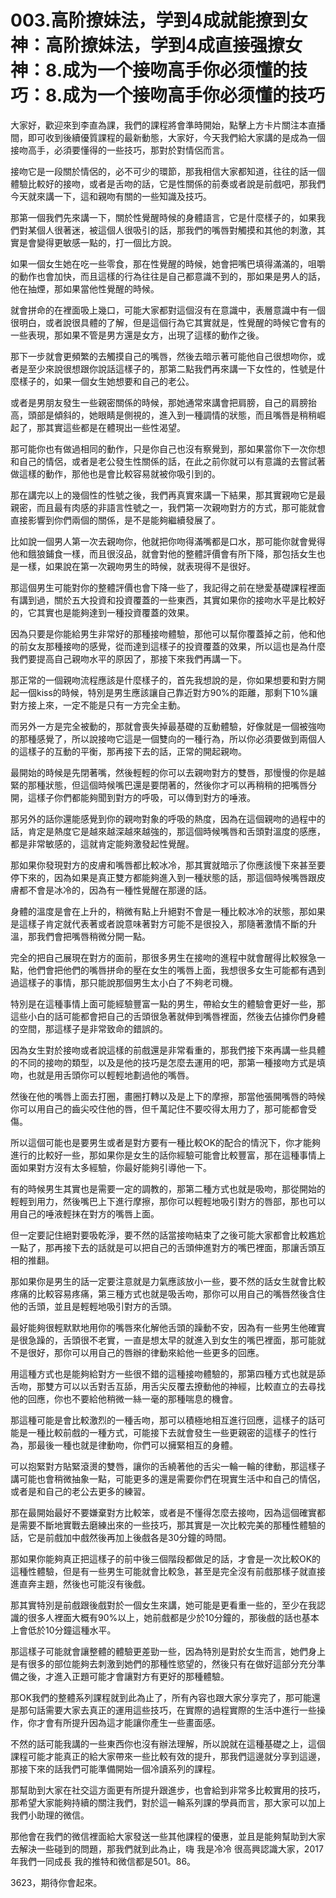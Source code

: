 # 003.高阶撩妹法，学到4成就能撩到女神：高阶撩妹法，学到4成直接强撩女神：8.成为一个接吻高手你必须懂的技巧：8.成为一个接吻高手你必须懂的技巧

大家好，歡迎來到李直為課，我們的課程將會準時開始，點擊上方卡片關注本直播間，即可收到後續優質課程的最新動態，大家好，今天我們給大家講的是成為一個接吻高手，必須要懂得的一些技巧，那對於對情侶而言。

接吻它是一段關於情侶的，必不可少的環節，那我相信大家都知道，往往的話一個體驗比較好的接吻，或者是舌吻的話，它是性關係的前奏或者說是前戲吧，那我們今天就來講一下，這和親吻有關的一些知識及技巧。

那第一個我們先來講一下，關於性覺醒時候的身體語言，它是什麼樣子的，如果我們對某個人很著迷，被這個人很吸引的話，那我們的嘴唇對觸摸和其他的刺激，其實是會變得更敏感一點的，打一個比方說。

如果一個女生她在吃一些零食，那在性覺醒的時候，她會把嘴巴填得滿滿的，咀嚼的動作也會加快，而且這樣的行為往往是自己都意識不到的，那如果是男人的話，他在抽煙，那如果當他性覺醒的時候。

就會拼命的在裡面吸上幾口，可能大家都對這個沒有在意識中，表層意識中有一個很明白，或者說很具體的了解，但是這個行為它其實就是，性覺醒的時候它會有的一些表現，那如果不管是男方還是女方，出現了這樣的動作之後。

那下一步就會更頻繁的去觸摸自己的嘴唇，然後去暗示著可能他自己很想吻你，或者是至少來說很想跟你說話這樣子的，那第二點我們再來講一下女性的，性號是什麼樣子的，如果一個女生她想要和自己的老公。

或者是男朋友發生一些親密關係的時候，那她通常來講會把肩膀，自己的肩膀抬高，頭部是傾斜的，她眼睛是側視的，進入到一種調情的狀態，而且嘴唇是稍稍崛起了，那其實這些都是在體現出一些性渴望。

那可能你也有做過相同的動作，只是你自己也沒有察覺到，那如果當你下一次你想和自己的情侶，或者是老公發生性關係的話，在此之前你就可以有意識的去嘗試著做這樣的動作，那他也是會比較容易就被你吸引到的。

那在講完以上的幾個性的性號之後，我們再真實來講一下結果，那其實親吻它是最親密，而且最有肉感的非語言性號之一，我們第一次親吻對方的方式，那可能就會直接影響到你們兩個的關係，是不是能夠繼續發展了。

比如說一個男人第一次去親吻你，他就把你吻得滿嘴都是口水，那可能你就會覺得他和餓狼鋪食一樣，而且很沒品，就會對他的整體評價會有所下降，那包括女生也是一樣，如果說在第一次親吻男生的時候，就表現得不是很好。

那這個男生可能對你的整體評價也會下降一些了，我記得之前在戀愛基礎課程裡面有講到過，關於五大投資和投資覆蓋的一些東西，其實如果你的接吻水平是比較好的，它其實也是能夠達到一種投資覆蓋的效果。

因為只要是你能給男生非常好的那種接吻體驗，那他可以幫你覆蓋掉之前，他和他的前女友那種接吻的感覺，從而達到這樣子的投資覆蓋的效果，所以這也是為什麼我們要提高自己親吻水平的原因了，那接下來我們再講一下。

那正常的一個親吻流程應該是什麼樣子的，首先我想說的是，你如果想要和對方開起一個kiss的時候，特別是男生應該讓自己靠近對方90%的距離，那剩下10%讓對方接上來，一定不能是只有一方完全主動。

而另外一方是完全被動的，那就會喪失掉最基礎的互動體驗，好像就是一個被強吻的那種感覺了，所以說接吻它這是一個雙向的一種行為，所以你必須要做到兩個人的這樣子的互動的平衡，那再接下去的話，正常的開起親吻。

最開始的時候是先閉著嘴，然後輕輕的你可以去親吻對方的雙唇，那慢慢的你是越緊的那種狀態，但這個時候嘴巴還是要閉著的，然後你才可以再稍稍的把嘴唇分開，這樣子你們都能夠聞到對方的呼吸，可以傳到對方的唾液。

那另外的話你還能感覺到你的親吻對象的呼吸的熱度，因為在這個親吻的過程中的話，肯定是熱度它是越來越深越來越強的，那這個時候嘴唇和舌頭對溫度的感應，都是非常敏感的，這就肯定能夠激發起性覺醒。

那如果你發現對方的皮膚和嘴唇都比較冰冷，那其實就暗示了你應該慢下來甚至要停下來的，因為如果是真正雙方都能夠進入到一種狀態的話，那這個時候嘴唇跟皮膚都不會是冰冷的，因為有一種性覺醒在那邊的話。

身體的溫度是會在上升的，稍微有點上升絕對不會是一種比較冰冷的狀態，那如果是這樣子肯定就代表著或者說意味著對方可能不是很投入，那隨著激情不斷的升溫，那我們會把嘴唇稍微分開一點。

完全的把自己展現在對方的面前，那很多男生在接吻的進程中就會醒得比較猴急一點，他們會把他們的嘴唇拼命的壓在女生的嘴唇上面，我想很多女生可能都有遇到過這樣子的事情，那只能說那個男生太小白了不夠老司機。

特別是在這種事情上面可能經驗豐富一點的男生，帶給女生的體驗會更好一些，那這些小白的話可能都會把自己的舌頭很急著就伸到嘴唇裡面，然後去佔據你們身體的空間，那這樣子是非常致命的錯誤的。

因為女生對於接吻或者說這樣的前戲還是非常看重的，那我們接下來再講一些具體的不同的接吻的類型，以及是他的技巧是怎麼去運用的吧，那第一種接吻方式是填吻，也就是用舌頭你可以輕輕地劃過他的嘴唇。

然後在他的嘴唇上面去打圈，畫圈打轉以及是上下的摩擦，那當他張開嘴唇的時候你可以用自己的齒尖咬住他的唇，但千萬記住不要咬得太用力了，那可能都會受傷。

所以這個可能也是要男生或者是對方要有一種比較OK的配合的情況下，你才能夠進行的比較好一些，那如果你是女生的話你經驗可能會比較豐富，那在這種事情上面如果對方沒有太多經驗，你最好能夠引導他一下。

有的時候男生其實也是需要一定的調教的，那第二種方式也就是吸吻，那從開始的輕輕到用力，然後嘴巴上下進行摩擦，那你可以輕輕地吸引對方的唇部，那也可以用自己的唾液輕抹在對方的嘴唇上面。

但一定要記住絕對要吸乾淨，要不然的話當接吻結束了之後可能大家都會比較尷尬一點了，那再接下去的話就是可以把自己的舌頭伸進對方的嘴巴裡面，那讓舌頭互相的推翻。

那如果你是男生的話一定要注意就是力氣應該放小一些，要不然的話女生就會比較疼痛的比較容易疼痛，第三種方式也就是吸舌吻，那你可以用自己的嘴唇然後含住他的舌頭，並且是輕輕地吸引對方的舌頭。

最好能夠很輕默默地用你的嘴唇來化解他舌頭的躁動不安，因為有一些男生他確實是很急躁的，舌頭很不老實，一直是想太早的就進入到女生的嘴巴裡面，那可能就不是很好，那你可以用自己的唇辦的律動來給他一些更多的回應。

用這種方式也是能夠給對方一些很不錯的這種接吻體驗的，那第四種方式也就是舔舌吻，那雙方可以以舌對舌互舔，用舌尖反覆去撩動他的神經，比較直立的去尋找他的回應，你也不要給他稍微一絲一毫的那種喘息的機會。

那這種可能是會比較激烈的一種舌吻，那可以積極地相互進行回應，這樣子的話可能是一種比較前戲的一種方式，可能接下去就會發生一些更親密的這樣子的性行為，那最後一種也就是律動吻，你們可以擁緊相互的身體。

可以抱緊對方貼緊滾燙的雙唇，讓你的舌繞著他的舌尖一輪一輪的律動，那這樣子講可能也會稍微抽象一點，可能更多的還是需要你們在現實生活中和自己的情侶，或者是和自己的老公去更多的練習。

那在最開始最好不要嫌棄對方比較笨，或者是不懂得怎麼去接吻，因為這個確實都是需要不斷地實戰去磨練出來的一些技巧，那其實是一次比較完美的那種性體驗的話，它是前戲加中戲然後再加上後戲各是30分鐘的時間。

那如果你能夠真正把這樣子的前中後三個階段都做足的話，才會是一次比較OK的這種性體驗，但是有一些男生可能就會比較急，甚至是完全沒有前戲那樣子就直接進直奔主題，然後也可能沒有後戲。

那其實特別是前戲跟後戲對於一個女生來講，她可能是更看重一些的，至少在我認識的很多人裡面大概有90%以上，她前戲都是少於10分鐘的，那後戲的話也基本上會低於10分鐘這種水平。

那這樣子可能就會讓整體的體驗更差勁一些，因為特別是對於女生而言，她們身上是有很多的部位能夠去刺激到她們的那種性慾望的，然後只有在做好這部分充分準備之後，才進入正題可能才會讓對方有更好的那種體驗。

那OK我們的整體系列課程就到此為止了，所有內容也跟大家分享完了，那可能還是那句話需要大家去真正的運用這些技巧，在實際的過程實際的生活中進行一些操作，你才會有所提升因為這才能讓你產生一些畫面感。

不然的話可能我講的一些東西你也沒有辦法理解，所以說就在這種基礎之上，這個課程可能才能真正的給大家帶來一些比較有效的提升，那我們這邊就分享到這邊，那接下來的話我們可能準備開始一個冷讀系列的課程。

那幫助到大家在社交這方面更有所提升跟進步，也會給到非常多比較實用的技巧，那希望大家能夠持續的關注我們，對於這一輪系列課的學員而言，那大家可以加上我們小助理的微信。

那他會在我們的微信裡面給大家發送一些其他課程的優惠，並且是能夠幫助到大家去解決一些碰到的問題，那我們就到此為止，嗨 我是冷冷 很高興認識大家，2017年我們一同成長 我的推特和微信都是501。86。

3623，期待你會起來。